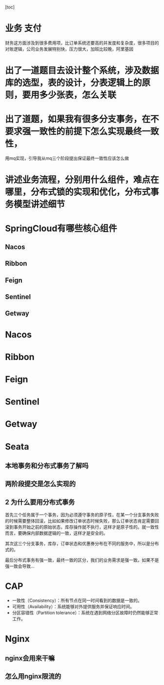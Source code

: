 [toc]



# 业务 支付

财务这方面涉及到很多费用项，比订单系统还要高的并发度和复杂度，很多项目的对账逻辑，公司业务发展特别快，压力很大，加班比较晚，阿里基因

# 出了一道题目去设计整个系统，涉及数据库的选型，表的设计，分表逻辑上的原则，要用多少张表，怎么关联

# 出了道题，如果我有很多分支事务，在不要求强一致性的前提下怎么实现最终一致性，

用mq实现，引导我从mq三个阶段提出保证最终一致性应该怎么做

# 讲述业务流程，分别用什么组件，难点在哪里，分布式锁的实现和优化，分布式事务模型讲述细节

# SpringCloud有哪些核心组件

## Nacos

## Ribbon

## Feign

## Sentinel

## Getway

# Nacos

# Ribbon

# Feign

# Sentinel

# Getway

# Seata

## 本地事务和分布式事务了解吗

## 两阶段提交是怎么实现的

## 2 为什么要用分布式事务

首先三个任务属于一个事务，因为必须遵守事务的原子性，在某一个分支事务失败的时候需要整体回滚，比如如果修改订单状态时候失败，那么订单状态肯定需要回滚到事务开始之前的原始状态，库存操作就不执行，这样才是原子性的。就一致性而言，要确保内部数据逻辑的一致，这样才是安全的。

其次这三个分支事务，库存，订单状态和优惠券分布在不同的服务中，所以是分布式的。

最后分布式事务有强一致，最终一致的区分，我们的业务需求是强一致。如果不是强一致会导致...

# CAP

- 一致性（Consistency）：所有节点在同一时间看到的数据是一致的。
- 可用性（Availability）：系统能够对外提供服务并保证响应时间。
- 分区容错性（Partition tolerance）：系统在遇到网络分区故障时仍然能够正常工作。

# Nginx

## nginx会用来干嘛

## 怎么用nginx限流的


